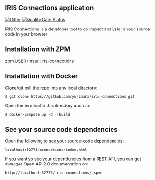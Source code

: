 ## IRIS Connections application

 [![Gitter](https://img.shields.io/badge/Available%20on-Intersystems%20Open%20Exchange-00b2a9.svg)](https://openexchange.intersystems.com/package/iris-connections)
 [![Quality Gate Status](https://community.objectscriptquality.com/api/project_badges/measure?project=intersystems_iris_community%2Firis-connections&metric=alert_status)](https://community.objectscriptquality.com/dashboard?id=intersystems_iris_community%2Firis-connections)
 
IRIS Connections is a developer tool to do impact analysis in your source code in your browser


## Installation with ZPM

zpm:USER>install iris-connections

## Installation with Docker

Clone/git pull the repo into any local directory:

```
$ git clone https://github.com/yurimarx/iris-connections.git
```

Open the terminal in this directory and run:

```
$ docker-compose up -d --build
```


## See your source code dependencies

Open the following to see your source-code dependencies:

```
localhost:52773/connections/index.html 
```

If you want yo see your dependencies from a REST API, you can get swagger Open API 2.0 documentation on:
```
http://localhost:52773/iris-connections/_spec
```
